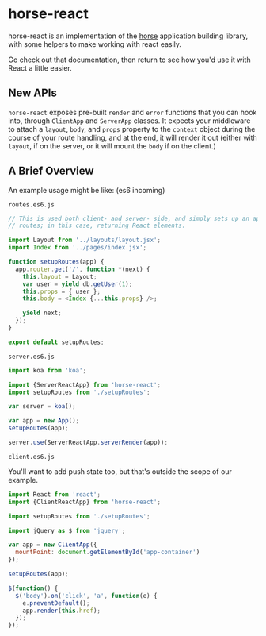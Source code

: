 horse-react
===========

horse-react is an implementation of the
[horse](https://github.com/reddit/horse) application building library, with
some helpers to make working with react easily.

Go check out that documentation, then return to see how you'd use it with
React a little easier.

New APIs
--------

`horse-react` exposes pre-built `render` and `error` functions that you can
hook into, through `ClientApp` and `ServerApp` classes. It expects your
middleware to attach a `layout`, `body`, and `props` property to the `context`
object during the course of your route handling, and at the end, it will render
it out (either with `layout`, if on the server, or it will mount the `body` if
on the client.)


A Brief Overview
----------------

An example usage might be like: (es6 incoming)

`routes.es6.js`

```javascript
// This is used both client- and server- side, and simply sets up an app with
// routes; in this case, returning React elements.

import Layout from '../layouts/layout.jsx';
import Index from '../pages/index.jsx';

function setupRoutes(app) {
  app.router.get('/', function *(next) {
    this.layout = Layout;
    var user = yield db.getUser(1);
    this.props = { user };
    this.body = <Index {...this.props} />;

    yield next;
  });
}

export default setupRoutes;
```


`server.es6.js`

```javascript
import koa from 'koa';

import {ServerReactApp} from 'horse-react';
import setupRoutes from './setupRoutes';

var server = koa();

var app = new App();
setupRoutes(app);

server.use(ServerReactApp.serverRender(app));
```

`client.es6.js`

You'll want to add push state too, but that's outside the scope of our
example.

```javascript
import React from 'react';
import {ClientReactApp} from 'horse-react';

import setupRoutes from './setupRoutes';

import jQuery as $ from 'jquery';

var app = new ClientApp({
  mountPoint: document.getElementById('app-container')
});

setupRoutes(app);

$(function() {
  $('body').on('click', 'a', function(e) {
    e.preventDefault();
    app.render(this.href);
  });
});
```
